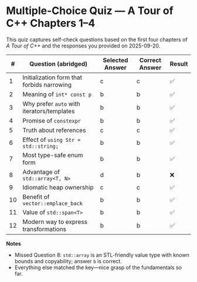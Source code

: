 # Multiple-Choice Quiz — A Tour of C++ Chapters 1–4

This quiz captures self-check questions based on the first four chapters of *A Tour of C++* and the responses you provided on 2025-09-20.

| # | Question (abridged) | Selected Answer | Correct Answer | Result |
|---|---------------------|-----------------|----------------|--------|
| 1 | Initialization form that forbids narrowing | c | c | ✅ |
| 2 | Meaning of `int* const p` | b | b | ✅ |
| 3 | Why prefer `auto` with iterators/templates | b | b | ✅ |
| 4 | Promise of `constexpr` | b | b | ✅ |
| 5 | Truth about references | c | c | ✅ |
| 6 | Effect of `using Str = std::string;` | b | b | ✅ |
| 7 | Most type-safe enum form | b | b | ✅ |
| 8 | Advantage of `std::array<T, N>` | d | b | ❌ |
| 9 | Idiomatic heap ownership | c | c | ✅ |
| 10 | Benefit of `vector::emplace_back` | b | b | ✅ |
| 11 | Value of `std::span<T>` | b | b | ✅ |
| 12 | Modern way to express transformations | b | b | ✅ |

**Notes**
- Missed Question 8: `std::array` is an STL-friendly value type with known bounds and copyability; answer `b` is correct.
- Everything else matched the key—nice grasp of the fundamentals so far.
